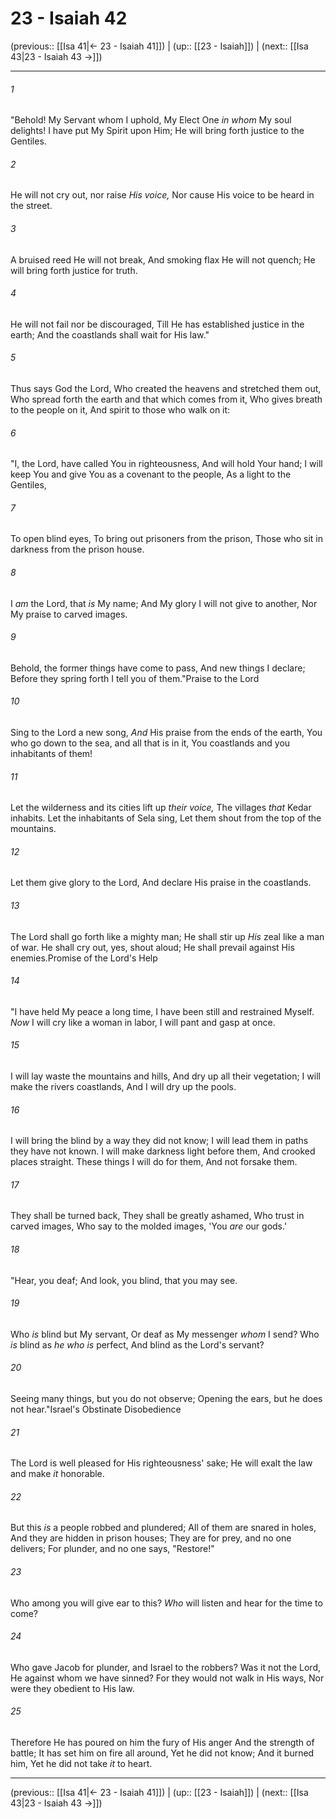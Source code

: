 # 23 - Isaiah 42

(previous:: [[Isa 41|← 23 - Isaiah 41]]) | (up:: [[23 - Isaiah]]) | (next:: [[Isa 43|23 - Isaiah 43 →]])

***


###### 1 
"Behold! My Servant whom I uphold, My Elect One _in whom_ My soul delights! I have put My Spirit upon Him; He will bring forth justice to the Gentiles. 

###### 2 
He will not cry out, nor raise _His voice,_ Nor cause His voice to be heard in the street. 

###### 3 
A bruised reed He will not break, And smoking flax He will not quench; He will bring forth justice for truth. 

###### 4 
He will not fail nor be discouraged, Till He has established justice in the earth; And the coastlands shall wait for His law." 

###### 5 
Thus says God the Lord, Who created the heavens and stretched them out, Who spread forth the earth and that which comes from it, Who gives breath to the people on it, And spirit to those who walk on it: 

###### 6 
"I, the Lord, have called You in righteousness, And will hold Your hand; I will keep You and give You as a covenant to the people, As a light to the Gentiles, 

###### 7 
To open blind eyes, To bring out prisoners from the prison, Those who sit in darkness from the prison house. 

###### 8 
I _am_ the Lord, that _is_ My name; And My glory I will not give to another, Nor My praise to carved images. 

###### 9 
Behold, the former things have come to pass, And new things I declare; Before they spring forth I tell you of them."Praise to the Lord 

###### 10 
Sing to the Lord a new song, _And_ His praise from the ends of the earth, You who go down to the sea, and all that is in it, You coastlands and you inhabitants of them! 

###### 11 
Let the wilderness and its cities lift up _their voice,_ The villages _that_ Kedar inhabits. Let the inhabitants of Sela sing, Let them shout from the top of the mountains. 

###### 12 
Let them give glory to the Lord, And declare His praise in the coastlands. 

###### 13 
The Lord shall go forth like a mighty man; He shall stir up _His_ zeal like a man of war. He shall cry out, yes, shout aloud; He shall prevail against His enemies.Promise of the Lord's Help 

###### 14 
"I have held My peace a long time, I have been still and restrained Myself. _Now_ I will cry like a woman in labor, I will pant and gasp at once. 

###### 15 
I will lay waste the mountains and hills, And dry up all their vegetation; I will make the rivers coastlands, And I will dry up the pools. 

###### 16 
I will bring the blind by a way they did not know; I will lead them in paths they have not known. I will make darkness light before them, And crooked places straight. These things I will do for them, And not forsake them. 

###### 17 
They shall be turned back, They shall be greatly ashamed, Who trust in carved images, Who say to the molded images, 'You _are_ our gods.' 

###### 18 
"Hear, you deaf; And look, you blind, that you may see. 

###### 19 
Who _is_ blind but My servant, Or deaf as My messenger _whom_ I send? Who _is_ blind as _he who is_ perfect, And blind as the Lord's servant? 

###### 20 
Seeing many things, but you do not observe; Opening the ears, but he does not hear."Israel's Obstinate Disobedience 

###### 21 
The Lord is well pleased for His righteousness' sake; He will exalt the law and make _it_ honorable. 

###### 22 
But this _is_ a people robbed and plundered; All of them are snared in holes, And they are hidden in prison houses; They are for prey, and no one delivers; For plunder, and no one says, "Restore!" 

###### 23 
Who among you will give ear to this? _Who_ will listen and hear for the time to come? 

###### 24 
Who gave Jacob for plunder, and Israel to the robbers? Was it not the Lord, He against whom we have sinned? For they would not walk in His ways, Nor were they obedient to His law. 

###### 25 
Therefore He has poured on him the fury of His anger And the strength of battle; It has set him on fire all around, Yet he did not know; And it burned him, Yet he did not take _it_ to heart.

***

(previous:: [[Isa 41|← 23 - Isaiah 41]]) | (up:: [[23 - Isaiah]]) | (next:: [[Isa 43|23 - Isaiah 43 →]])
